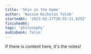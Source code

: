 ```yaml
---
title: 'Skin in the Game'
author: 'Nassim Nicholas Taleb'
startedAt: '2023-02-27T20:55:11.825Z'
finishedAt:
tags: 'philosophy'
audiobook: false
---
```


If there is content here, it's the notes!
